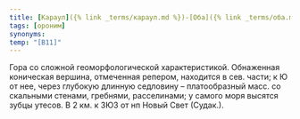```yaml
---
title: [Караул]({% link _terms/караул.md %})-[Оба]({% link _terms/оба.md %})
tags: [ороним]
synonyms:
temp: "[В11]"
---
```


Гора со сложной геоморфологической характеристикой. Обнаженная коническая
вершина, отмеченная репером, находится в сев. части; к Ю от нее, через глубокую
длинную седловину – платообразный масс. со скальными стенами, гребнями,
расселинами; у самого моря высятся зубцы утесов. В 2 км. к ЗЮЗ от нп Новый Свет
(Судак.).
